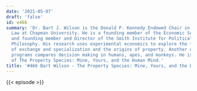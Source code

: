 ```yaml
---
date: '2021-05-07'
draft: 'false'
id: e466
summary: 'Dr. Bart J. Wilson is the Donald P. Kennedy Endowed Chair in Economics and
  Law at Chapman University. He is a founding member of the Economic Science Institute
  and founding member and Director of the Smith Institute for Political Economy and
  Philosophy. His research uses experimental economics to explore the foundations
  of exchange and specialization and the origins of property. Another of his research
  programs compares decision making in humans, apes, and monkeys. He is the author
  of The Property Species: Mine, Yours, and the Human Mind.'
title: '#466 Bart Wilson - The Property Species: Mine, Yours, and the Human Mind'
---
```

{{< episode >}}
